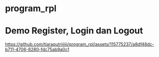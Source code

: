 # program_rpl


# Demo Register, Login dan Logout
https://github.com/tiaraputriiiiii/program_rpl/assets/115775237/a8df48dc-b711-4706-8280-fdc75ab9a0c1

